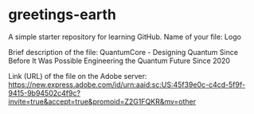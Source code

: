 # greetings-earth
A simple starter repository for learning GitHub.
Name of your file: Logo

Brief description of the file: QuantumCore - Designing Quantum Since Before It Was Possible
Engineering the Quantum Future Since 2020

Link (URL) of the file on the Adobe server: https://new.express.adobe.com/id/urn:aaid:sc:US:45f39e0c-c4cd-5f9f-9415-9b94502c4f9c?invite=true&accept=true&promoid=Z2G1FQKR&mv=other
